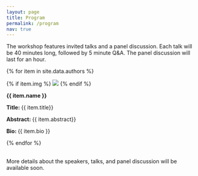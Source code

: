 ```yaml
---
layout: page
title: Program
permalink: /program
nav: true
---
```


The workshop features invited talks and a panel discussion. 
Each talk will be 40 minutes long, followed by 5 minute Q&A. 
The panel discussion will last for an hour. 


{% for item in site.data.authors %}



<!-- 
**{{ item.name }}**

**Title:** {{ item.title}} 

**Abstract:** {{ item.abstract}} 

**Bio:**    {{ item.bio }} 
-->

<div class="author-container">
{% if item.img %}
<img class="author-img" src="/assets/img/{{item.img}}">
{% endif %}
<p class="author-name"> <strong> {{ item.name }}  </strong>   </p>
<p>  <strong> Title: </strong>  {{ item.title}}   </p>
<p> <strong> Abstract: </strong>  {{ item.abstract}}   </p>
<p> <strong> Bio: </strong>    {{ item.bio }}   </p>
</div>

{% endfor %}

<br> More details about the speakers, talks, and panel discussion will be available soon.
